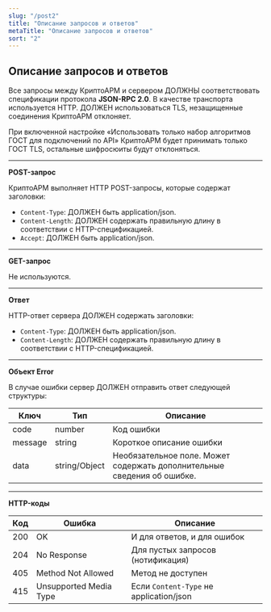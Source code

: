 ```yaml
---
slug: "/post2"
title: "Описание запросов и ответов"
metaTitle: "Описание запросов и ответов"
sort: "2"
---
```


## Описание запросов и ответов

Все запросы между КриптоАРМ и сервером ДОЛЖНЫ соответствовать спецификации протокола **JSON-RPC 2.0**. В качестве транспорта используется HTTP. ДОЛЖЕН использоваться TLS, незащищенные соединения КриптоАРМ отклоняет. 

При включенной настройке «Использовать только набор алгоритмов ГОСТ для подключений по API» КриптоАРМ будет принимать только ГОСТ TLS, остальные шифросюиты будут отклоняться.

---
**POST-запрос**

КриптоАРМ выполняет HTTP POST-запросы, которые содержат заголовки:
- `Content-Type`: ДОЛЖЕН быть application/json.
- `Content-Length`: ДОЛЖЕН содержать правильную длину в соответствии с HTTP-спецификацией.
- `Accept`: ДОЛЖЕН быть application/json.

---
**GET-запрос**

Не используются.

---
**Ответ**

HTTP-ответ сервера ДОЛЖЕН содержать заголовки:

- `Content-Type`: ДОЛЖЕН быть application/json.
- `Content-Length`: ДОЛЖЕН содержать правильную длину в соответствии с HTTP-спецификацией.

---
**Объект Error**

В случае ошибки сервер ДОЛЖЕН отправить ответ следующей структуры:

| Ключ | Тип | Описание |
| --- | --- | --- |
| code | number | Код ошибки |
| message |  string |  Короткое описание ошибки |
| data |  string/Object |  Необязательное поле. Может содержать дополнительные сведения об ошибке. |

---
**HTTP-коды**

| Код | Ошибка | Описание |
| --- | --- | --- |
| 200 | OK | И для ответов, и для ошибок |
| 204 |  No Response |  Для пустых запросов (нотификация) |
| 405 |  Method Not Allowed |  Метод не доступен |
| 415 |  Unsupported Media Type |  Если `Content-Type` не application/json |
